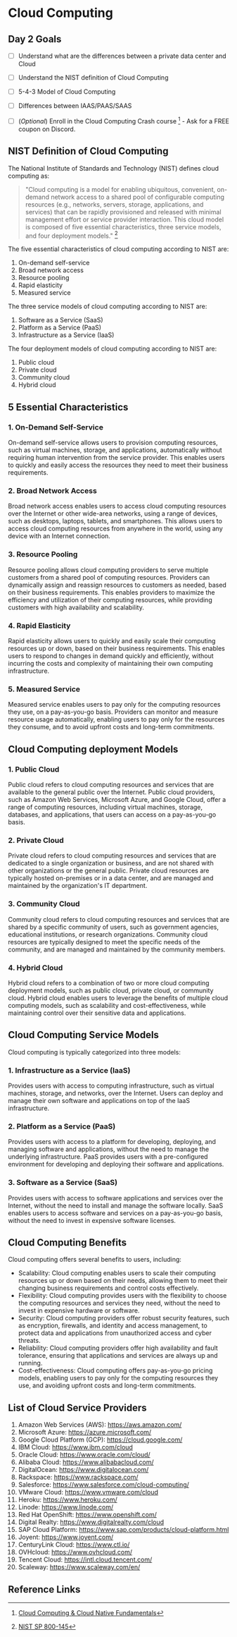 
# Cloud Computing

## Day 2 Goals

- [ ] Understand what are the differences between a private data center and Cloud
- [ ] Understand the NIST definition of Cloud Computing
- [ ] 5-4-3 Model of Cloud Computing
- [ ] Differences between IAAS/PAAS/SAAS
- [ ] (*Optional*) Enroll in the Cloud Computing Crash course [^1] - Ask for a FREE coupon on Discord.




## NIST Definition of Cloud Computing

The National Institute of Standards and Technology (NIST) defines cloud computing as:

> "Cloud computing is a model for enabling ubiquitous, convenient, on-demand network access to a shared pool of configurable computing resources (e.g., networks, servers, storage, applications, and services) that can be rapidly provisioned and released with minimal management effort or service provider interaction. This cloud model is composed of five essential characteristics, three service models, and four deployment models." [^2]

The five essential characteristics of cloud computing according to NIST are:

1. On-demand self-service
2. Broad network access
3. Resource pooling
4. Rapid elasticity
5. Measured service

The three service models of cloud computing according to NIST are:

1. Software as a Service (SaaS)
2. Platform as a Service (PaaS)
3. Infrastructure as a Service (IaaS)

The four deployment models of cloud computing according to NIST are:

1. Public cloud
2. Private cloud
3. Community cloud
4. Hybrid cloud


## 5 Essential Characteristics


### 1. On-Demand Self-Service

On-demand self-service allows users to provision computing resources, such as virtual machines, storage, and applications, automatically without requiring human intervention from the service provider. This enables users to quickly and easily access the resources they need to meet their business requirements.

### 2. Broad Network Access

Broad network access enables users to access cloud computing resources over the Internet or other wide-area networks, using a range of devices, such as desktops, laptops, tablets, and smartphones. This allows users to access cloud computing resources from anywhere in the world, using any device with an Internet connection.

### 3. Resource Pooling

Resource pooling allows cloud computing providers to serve multiple customers from a shared pool of computing resources. Providers can dynamically assign and reassign resources to customers as needed, based on their business requirements. This enables providers to maximize the efficiency and utilization of their computing resources, while providing customers with high availability and scalability.

### 4. Rapid Elasticity

Rapid elasticity allows users to quickly and easily scale their computing resources up or down, based on their business requirements. This enables users to respond to changes in demand quickly and efficiently, without incurring the costs and complexity of maintaining their own computing infrastructure.

### 5. Measured Service

Measured service enables users to pay only for the computing resources they use, on a pay-as-you-go basis. Providers can monitor and measure resource usage automatically, enabling users to pay only for the resources they consume, and to avoid upfront costs and long-term commitments.

## Cloud Computing deployment Models


### 1. Public Cloud

Public cloud refers to cloud computing resources and services that are available to the general public over the Internet. Public cloud providers, such as Amazon Web Services, Microsoft Azure, and Google Cloud, offer a range of computing resources, including virtual machines, storage, databases, and applications, that users can access on a pay-as-you-go basis.

### 2. Private Cloud

Private cloud refers to cloud computing resources and services that are dedicated to a single organization or business, and are not shared with other organizations or the general public. Private cloud resources are typically hosted on-premises or in a data center, and are managed and maintained by the organization's IT department.

### 3. Community Cloud

Community cloud refers to cloud computing resources and services that are shared by a specific community of users, such as government agencies, educational institutions, or research organizations. Community cloud resources are typically designed to meet the specific needs of the community, and are managed and maintained by the community members.

### 4. Hybrid Cloud

Hybrid cloud refers to a combination of two or more cloud computing deployment models, such as public cloud, private cloud, or community cloud. Hybrid cloud enables users to leverage the benefits of multiple cloud computing models, such as scalability and cost-effectiveness, while maintaining control over their sensitive data and applications.


## Cloud Computing Service Models

Cloud computing is typically categorized into three models:

### 1. Infrastructure as a Service (IaaS)

Provides users with access to computing infrastructure, such as virtual machines, storage, and networks, over the Internet. Users can deploy and manage their own software and applications on top of the IaaS infrastructure.

### 2. Platform as a Service (PaaS) 

Provides users with access to a platform for developing, deploying, and managing software and applications, without the need to manage the underlying infrastructure. PaaS provides users with a pre-configured environment for developing and deploying their software and applications.

### 3. Software as a Service (SaaS)

Provides users with access to software applications and services over the Internet, without the need to install and manage the software locally. SaaS enables users to access software and services on a pay-as-you-go basis, without the need to invest in expensive software licenses.

## Cloud Computing Benefits

Cloud computing offers several benefits to users, including:

- Scalability: Cloud computing enables users to scale their computing resources up or down based on their needs, allowing them to meet their changing business requirements and control costs effectively.
- Flexibility: Cloud computing provides users with the flexibility to choose the computing resources and services they need, without the need to invest in expensive hardware or software.
- Security: Cloud computing providers offer robust security features, such as encryption, firewalls, and identity and access management, to protect data and applications from unauthorized access and cyber threats.
- Reliability: Cloud computing providers offer high availability and fault tolerance, ensuring that applications and services are always up and running.
- Cost-effectiveness: Cloud computing offers pay-as-you-go pricing models, enabling users to pay only for the computing resources they use, and avoiding upfront costs and long-term commitments.

## List of Cloud Service Providers

1. Amazon Web Services (AWS): https://aws.amazon.com/
2. Microsoft Azure: https://azure.microsoft.com/
3. Google Cloud Platform (GCP): https://cloud.google.com/
4. IBM Cloud: https://www.ibm.com/cloud
5. Oracle Cloud: https://www.oracle.com/cloud/
6. Alibaba Cloud: https://www.alibabacloud.com/
7. DigitalOcean: https://www.digitalocean.com/
8. Rackspace: https://www.rackspace.com/
9. Salesforce: https://www.salesforce.com/cloud-computing/
10. VMware Cloud: https://www.vmware.com/cloud
11. Heroku: https://www.heroku.com/
12. Linode: https://www.linode.com/
13. Red Hat OpenShift: https://www.openshift.com/
14. Digital Realty: https://www.digitalrealty.com/cloud
15. SAP Cloud Platform: https://www.sap.com/products/cloud-platform.html
16. Joyent: https://www.joyent.com/
17. CenturyLink Cloud: https://www.ctl.io/
18. OVHcloud: https://www.ovhcloud.com/
19. Tencent Cloud: https://intl.cloud.tencent.com/
20. Scaleway: https://www.scaleway.com/en/


## Reference Links

[^1]:[Cloud Computing & Cloud Native Fundamentals](https://www.udemy.com/course/cloud-computing-fundamentals-a-crash-course/)
[^2]:[NIST SP 800-145](https://nvlpubs.nist.gov/nistpubs/Legacy/SP/nistspecialpublication800-145.pdf)
